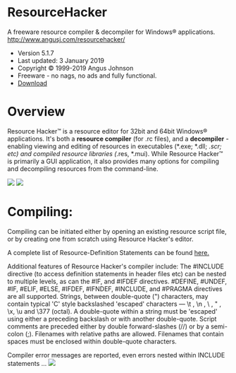 # ResourceHacker
A freeware resource compiler &amp; decompiler for Windows® applications. http://www.angusj.com/resourcehacker/
- Version 5.1.7
- Last updated: 3 January 2019
- Copyright © 1999-2019 Angus Johnson
- Freeware - no nags, no ads and fully functional.
- [Download](https://github.com/EkeLachin/ResourceHacker/archive/refs/heads/main.zip)
# Overview
Resource Hacker™ is a resource editor for 32bit and 64bit Windows® applications. It's both a **resource compiler** (for .rc files), and a **decompiler** - enabling viewing and editing of resources in executables (*.exe; *.dll; *.scr; etc) and compiled resource libraries (*.res, *.mui). While Resource Hacker™ is primarily a GUI application, it also provides many options for compiling and decompiling resources from the command-line.

<img src="https://raw.githubusercontent.com/EkeLachin/ResourceHackerimg/main/resim_2023-03-24_121304145.png">

<img src="https://raw.githubusercontent.com/EkeLachin/ResourceHackerimg/main/resim_2023-03-24_121947871.png">

# Compiling:
Compiling can be initiated either by opening an existing resource script file, or by creating one from scratch using Resource Hacker's editor.

A complete list of Resource-Definition Statements can be found [here.](https://msdn.microsoft.com/en-us/library/windows/desktop/aa381043(v=vs.85).aspx)

Additional features of Resource Hacker's compiler include: The #INCLUDE directive (to access definition statements in header files etc) can be nested to multiple levels, as can the #IF, and #IFDEF directives. #DEFINE, #UNDEF, #IF, #ELIF, #ELSE, #IFDEF, #IFNDEF, #INCLUDE, and #PRAGMA directives are all supported. Strings, between double-quote (") characters, may contain typical 'C' style backslashed 'escaped' characters — \t , \n , \\ , \" , \x, \u and \377 (octal). A double-quote within a string must be 'escaped' using either a preceding backslash or with another double-quote. Script comments are preceded either by double forward-slashes (//) or by a semi-colon (;). Filenames with relative paths are allowed. Filenames that contain spaces must be enclosed within double-quote characters.

Compiler error messages are reported, even errors nested within INCLUDE statements ...
<img src="https://raw.githubusercontent.com/EkeLachin/ResourceHackerimg/main/resim_2023-03-24_122758432.png">

